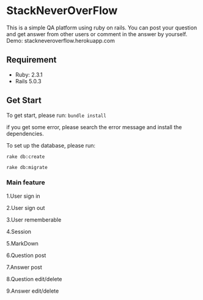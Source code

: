 # StackNeverOverFlow

This is a simple QA platform using ruby on rails. You can post your question and get answer from other users or comment in the answer by yourself.
Demo: stackneveroverflow.herokuapp.com

## Requirement

- Ruby: 2.3.1
- Rails 5.0.3

## Get Start

To get start, please run:
`bundle install`

if you get some error, please search the error message and install the dependencies.

To set up the database, please run:

`rake db:create`

`rake db:migrate`

### Main feature

1.User sign in

2.User sign out

3.User rememberable

4.Session

5.MarkDown

6.Question post

7.Answer post

8.Question edit/delete

9.Answer edit/delete
